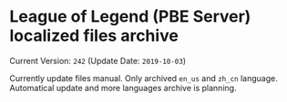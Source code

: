 # League of Legend (PBE Server) localized files archive

Current Version: `242` (Update Date: `2019-10-03`)

Currently update files manual. Only archived `en_us` and `zh_cn` language.
Automatical update and more languages archive is planning.